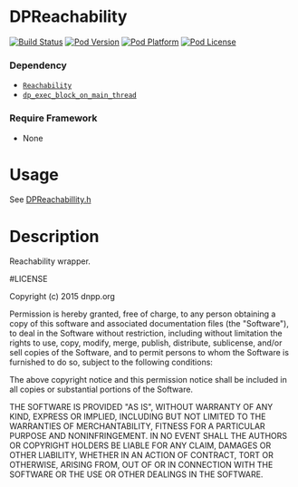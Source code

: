 DPReachability
===================

[![Build Status](http://img.shields.io/travis/dnpp73/DPReachability.svg?style=flat-square)](https://travis-ci.org/dnpp73/DPReachability)
[![Pod Version](http://img.shields.io/cocoapods/v/DPReachability.svg?style=flat-square)](http://cocoadocs.org/docsets/DPReachability/)
[![Pod Platform](http://img.shields.io/cocoapods/p/DPReachability.svg?style=flat-square)](http://cocoadocs.org/docsets/DPReachability/)
[![Pod License](http://img.shields.io/cocoapods/l/DPReachability.svg?style=flat-square)](http://opensource.org/licenses/MIT)

### Dependency
* [`Reachability`](https://github.com/tonymillion/Reachability)
* [`dp_exec_block_on_main_thread`](https://github.com/dnpp73/dp_exec_block_on_main_thread)

### Require Framework
* None

# Usage

See [DPReachabillity.h](DPReachability/DPReachability.h)

# Description

Reachability wrapper.

#LICENSE

Copyright (c) 2015 dnpp.org

Permission is hereby granted, free of charge, to any person obtaining a copy of this software and associated documentation files (the "Software"), to deal in the Software without restriction, including without limitation the rights to use, copy, modify, merge, publish, distribute, sublicense, and/or sell copies of the Software, and to permit persons to whom the Software is furnished to do so, subject to the following conditions:

The above copyright notice and this permission notice shall be included in all copies or substantial portions of the Software.

THE SOFTWARE IS PROVIDED "AS IS", WITHOUT WARRANTY OF ANY KIND, EXPRESS OR IMPLIED, INCLUDING BUT NOT LIMITED TO THE WARRANTIES OF MERCHANTABILITY, FITNESS FOR A PARTICULAR PURPOSE AND NONINFRINGEMENT. IN NO EVENT SHALL THE AUTHORS OR COPYRIGHT HOLDERS BE LIABLE FOR ANY CLAIM, DAMAGES OR OTHER LIABILITY, WHETHER IN AN ACTION OF CONTRACT, TORT OR OTHERWISE, ARISING FROM, OUT OF OR IN CONNECTION WITH THE SOFTWARE OR THE USE OR OTHER DEALINGS IN THE SOFTWARE.
